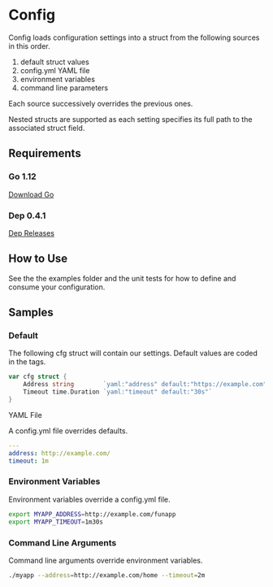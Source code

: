 # Config

Config loads configuration settings into a struct from the following sources in this order.

1. default struct values
1. config.yml YAML file
1. environment variables
1. command line parameters

Each source successively overrides the previous ones.

Nested structs are supported as each setting specifies its full path to the associated struct field.

## Requirements

### Go 1.12

[Download Go](https://golang.org/dl/)

### Dep 0.4.1

[Dep Releases](https://github.com/golang/dep/releases/)

## How to Use

See the the examples folder and the unit tests for how to define and consume your configuration.

## Samples

### Default

The following cfg struct will contain our settings. Default values are coded in the tags.

```go
var cfg struct {
	Address string        `yaml:"address" default:"https://example.com"`
	Timeout time.Duration `yaml:"timeout" default:"30s"`
}
```

YAML File

A config.yml file overrides defaults.

```yaml
---
address: http://example.com/
timeout: 1m
```

### Environment Variables

Environment variables override a config.yml file.

```bash
export MYAPP_ADDRESS=http://example.com/funapp
export MYAPP_TIMEOUT=1m30s
```

### Command Line Arguments

Command line arguments override environment variables.

```bash
./myapp --address=http://example.com/home --timeout=2m
```
